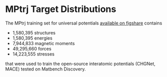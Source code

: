 <script>
  import figshare_urls from '$root/data/figshare/1.0.0.json'
</script>

# MPtrj Target Distributions

The MPtrj training set for universal potentials <a href={figshare_urls.mptrj.article}>available on figshare</a>
contains

- 1,580,395 structures
- 1,580,395 energies
- 7,944,833 magnetic moments
- 49,295,660 forces
- 14,223,555 stresses

that were used to train the open-source interatomic potentials (CHGNet, MACE) tested
on Matbench Discovery.
